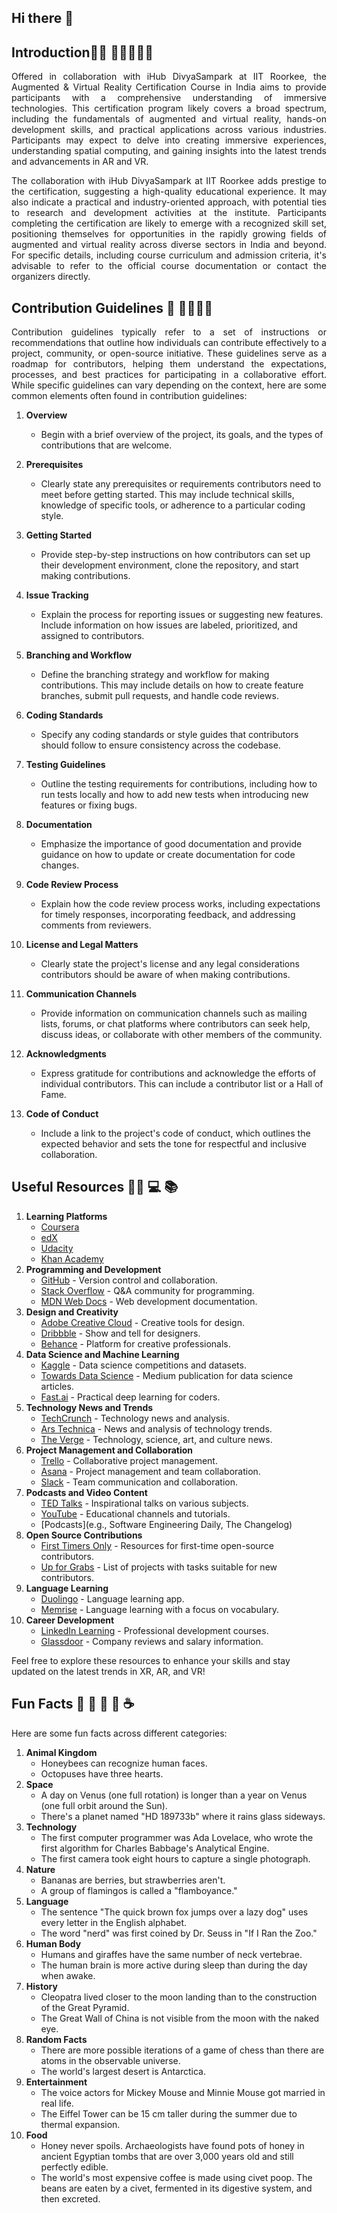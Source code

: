 ## Hi there 👋


## Introduction🙋‍♀️ :tada::tada::tada::tada::tada:

<p align="justify">
   Offered in collaboration with iHub DivyaSampark at IIT Roorkee, the Augmented & Virtual Reality Certification Course in India 
   aims to provide participants with a comprehensive understanding of immersive technologies. This certification program likely 
   covers a broad spectrum, including the fundamentals of augmented and virtual reality, hands-on development skills, and practical 
   applications across various industries. Participants may expect to delve into creating immersive experiences, understanding spatial 
   computing, and gaining insights into the latest trends and advancements in AR and VR.
</p>

<p align="justify">
    The collaboration with iHub DivyaSampark at IIT Roorkee adds prestige to the certification, suggesting a 
    high-quality educational experience. It may also indicate a practical and industry-oriented approach, with 
    potential ties to research and development activities at the institute. Participants completing the certification 
    are likely to emerge with a recognized skill set, positioning themselves for opportunities in the rapidly growing 
    fields of augmented and virtual reality across diverse sectors in India and beyond. For specific details, including 
    course curriculum and admission criteria, it's advisable to refer to the official course documentation or contact 
    the organizers directly.
</p>


## Contribution Guidelines 🌈 :star2::star2::star2::star2:
<p align="justify">
   Contribution guidelines typically refer to a set of instructions or recommendations that outline how 
   individuals can contribute effectively to a project, community, or open-source initiative. These guidelines 
   serve as a roadmap for contributors, helping them understand the expectations, processes, and best practices 
   for participating in a collaborative effort. While specific guidelines can vary depending on the context, 
   here are some common elements often found in contribution guidelines:
</p>


1. **Overview**
   - Begin with a brief overview of the project, its goals, and the types of contributions that are welcome.

2. **Prerequisites**
   - Clearly state any prerequisites or requirements contributors need to meet before getting started. This may include technical skills, knowledge of specific tools, or adherence to a particular coding style.

3. **Getting Started**
   - Provide step-by-step instructions on how contributors can set up their development environment, clone the repository, and start making contributions.

4. **Issue Tracking**
   -  Explain the process for reporting issues or suggesting new features. Include information on how issues are labeled, prioritized, and assigned to contributors.

5. **Branching and Workflow**
   -  Define the branching strategy and workflow for making contributions. This may include details on how to create feature branches, submit pull requests, and handle code reviews.

6. **Coding Standards**
   -  Specify any coding standards or style guides that contributors should follow to ensure consistency across the codebase.

7. **Testing Guidelines**
   -  Outline the testing requirements for contributions, including how to run tests locally and how to add new tests when introducing new features or fixing bugs.

8. **Documentation**
   -  Emphasize the importance of good documentation and provide guidance on how to update or create documentation for code changes.

9. **Code Review Process**
    -  Explain how the code review process works, including expectations for timely responses, incorporating feedback, and addressing comments from reviewers.

10. **License and Legal Matters**
    -  Clearly state the project's license and any legal considerations contributors should be aware of when making contributions.

11. **Communication Channels**
    -  Provide information on communication channels such as mailing lists, forums, or chat platforms where contributors can seek help, discuss ideas, or collaborate with other members of the community.

12. **Acknowledgments**
    - Express gratitude for contributions and acknowledge the efforts of individual contributors. This can include a contributor list or a Hall of Fame.

13. **Code of Conduct**
    -  Include a link to the project's code of conduct, which outlines the expected behavior and sets the tone for respectful and inclusive collaboration.
   
      
## Useful Resources 👩‍💻 :computer: :books: 

1. **Learning Platforms**
   - [Coursera](https://www.coursera.org/)
   - [edX](https://https://www.edx.org/)
   - [Udacity](https://www.udacity.com/)
   - [Khan Academy](https://www.khanacademy.org/)
2. **Programming and Development**
   - [GitHub](https://github.com/) - Version control and collaboration.
   - [Stack Overflow](https://stackoverflow.com/) - Q&A community for programming.
   - [MDN Web Docs](https://developer.mozilla.org/en-US/docs/Learn) - Web development documentation.
3. **Design and Creativity**
   - [Adobe Creative Cloud](https://www.adobe.com/creativecloud/tools.html) - Creative tools for design.
   - [Dribbble](https://dribbble.com/) - Show and tell for designers.
   - [Behance](https://www.behance.net/) - Platform for creative professionals.
4. **Data Science and Machine Learning**
   - [Kaggle](https://www.kaggle.com/) - Data science competitions and datasets.
   - [Towards Data Science](https://towardsdatascience.com/) - Medium publication for data science articles.
   - [Fast.ai](https://www.fast.ai/) - Practical deep learning for coders.
5. **Technology News and Trends**
   - [TechCrunch](https://techcrunch.com/) - Technology news and analysis.
   - [Ars Technica](https://arstechnica.com/) - News and analysis of technology trends.
   - [The Verge](https://www.theverge.com/) - Technology, science, art, and culture news.
6. **Project Management and Collaboration**
   - [Trello](https://trello.com/) - Collaborative project management.
   - [Asana](https://asana.com/) - Project management and team collaboration.
   - [Slack](https://slack.com/intl/en-in/) - Team communication and collaboration.
7. **Podcasts and Video Content**
   - [TED Talks](https://www.ted.com/playlists/171/the_most_popular_ted_talks_of_all_time) - Inspirational talks on various subjects.
   - [YouTube](https://www.youtube.com/) - Educational channels and tutorials.
   - [Podcasts](e.g., Software Engineering Daily, The Changelog)
8. **Open Source Contributions**
   - [First Timers Only](https://www.firsttimersonly.com/) - Resources for first-time open-source contributors.
   - [Up for Grabs](https://up-for-grabs.net/) - List of projects with tasks suitable for new contributors.
9. **Language Learning**
   - [Duolingo](https://www.duolingo.com/) - Language learning app.
   - [Memrise](https://www.memrise.com/) - Language learning with a focus on vocabulary.
10. **Career Development**
      - [LinkedIn Learning](https://www.linkedin.com/learning/topics/professional-development) - Professional development courses.
      - [Glassdoor](https://www.glassdoor.co.in/index.htm) - Company reviews and salary information.

Feel free to explore these resources to enhance your skills and stay updated on the latest trends in XR, AR, and VR!

##  Fun Facts 🍿 :pizza: :hamburger: :icecream: :coffee:

Here are some fun facts across different categories:

1. **Animal Kingdom**
   - Honeybees can recognize human faces.
   - Octopuses have three hearts.
2. **Space**
   - A day on Venus (one full rotation) is longer than a year on Venus (one full orbit around the Sun).
   - There's a planet named "HD 189733b" where it rains glass sideways.
3. **Technology**
   - The first computer programmer was Ada Lovelace, who wrote the first algorithm for Charles Babbage's Analytical Engine.
   - The first camera took eight hours to capture a single photograph.
4. **Nature**
   - Bananas are berries, but strawberries aren't.
   - A group of flamingos is called a "flamboyance."
5. **Language**
   - The sentence "The quick brown fox jumps over a lazy dog" uses every letter in the English alphabet.
   - The word "nerd" was first coined by Dr. Seuss in "If I Ran the Zoo."
6. **Human Body**
   - Humans and giraffes have the same number of neck vertebrae.
   - The human brain is more active during sleep than during the day when awake.
7. **History**
   - Cleopatra lived closer to the moon landing than to the construction of the Great Pyramid.
   - The Great Wall of China is not visible from the moon with the naked eye.
8. **Random Facts**
   - There are more possible iterations of a game of chess than there are atoms in the observable universe.
   - The world's largest desert is Antarctica.
9. **Entertainment**
   - The voice actors for Mickey Mouse and Minnie Mouse got married in real life.
   - The Eiffel Tower can be 15 cm taller during the summer due to thermal expansion.
10. **Food**
      - Honey never spoils. Archaeologists have found pots of honey in ancient Egyptian tombs that are over 3,000 years old and still perfectly edible.
      - The world's most expensive coffee is made using civet poop. The beans are eaten by a civet, fermented in its digestive system, and then excreted.


<!--
🧙 Remember, you can do mighty things with the power of [Markdown](https://docs.github.com/github/writing-on-github/getting-started-with-writing-and-formatting-on-github/basic-writing-and-formatting-syntax)
-->
